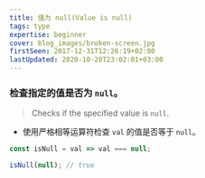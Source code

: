 ```yaml
---
title: 值为 null(Value is null)
tags: type
expertise: beginner
cover: blog_images/broken-screen.jpg
firstSeen: 2017-12-31T12:26:19+02:00
lastUpdated: 2020-10-20T23:02:01+03:00
---
```


### 检查指定的值是否为 `null`。
> Checks if the specified value is `null`.

- 使用严格相等运算符检查 `val` 的值是否等于 `null`。

```js
const isNull = val => val === null;
```

```js
isNull(null); // true
```
